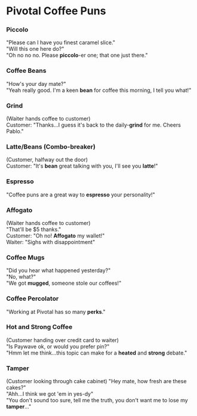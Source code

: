 # Pivotal Coffee Puns

### Piccolo
"Please can I have you finest caramel slice."  
"Will this one here do?"  
"Oh no no no. Please __piccolo__-er one; that one just there."

### Coffee Beans
"How's your day mate?"  
"Yeah really good. I'm a keen __bean__ for coffee this morning, I tell you what!"

### Grind
(Waiter hands coffee to customer)  
Customer: "Thanks...I guess it's back to the daily-__grind__ for me. Cheers Pablo."

### Latte/Beans (Combo-breaker)
(Customer, halfway out the door)  
Customer: "It's __bean__ great talking with you, I'll see you __latte__!"

### Espresso
"Coffee puns are a great way to __espresso__ your personality!"

### Affogato
(Waiter hands coffee to customer)  
"That'll be $5 thanks."  
Customer: "Oh no! __Affogato__ my wallet!"  
Waiter: "Sighs with disappointment"

### Coffee Mugs
"Did you hear what happened yesterday?"  
"No, what?"  
"We got __mugged__, someone stole our coffees!"

### Coffee Percolator
"Working at Pivotal has so many __perks__."

### Hot and Strong Coffee
(Customer handing over credit card to waiter)  
"Is Paywave ok, or would you prefer pin?"  
"Hmm let me think...this topic can make for a __heated__ and __strong__ debate."

### Tamper
(Customer looking through cake cabinet)
"Hey mate, how fresh are these cakes?"  
"Ahh...I think we got 'em in yes-dy"  
"You don't sound too sure, tell me the truth, you don't want me to lose my __tamper__..."
